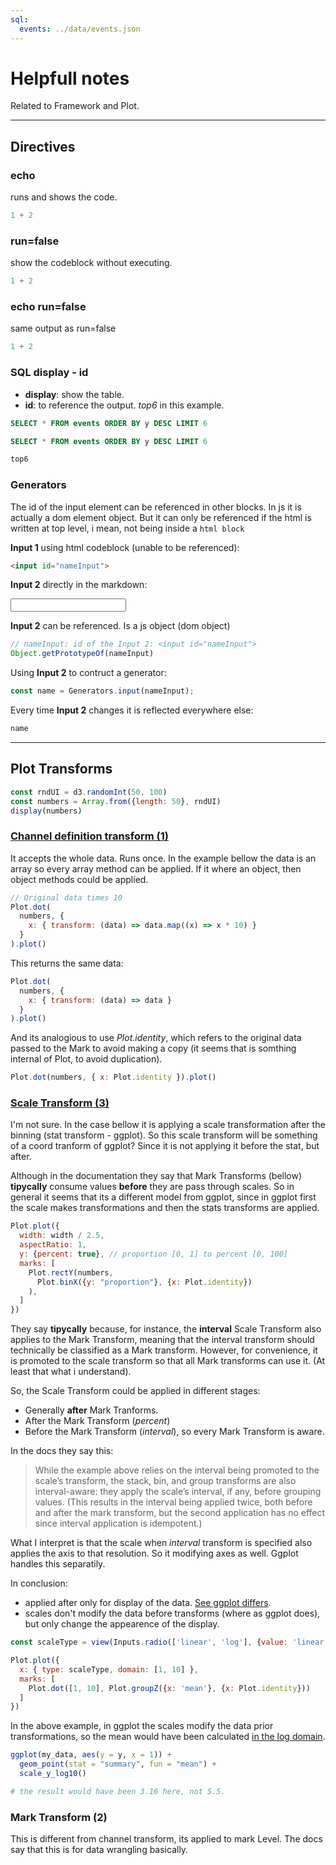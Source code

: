 ```yaml
---
sql:
  events: ../data/events.json
---
```


# Helpfull notes 
Related to Framework and Plot.

---

## Directives

### echo 
runs and shows the code.

```js echo
1 + 2
```

### run=false
show the codeblock without executing.

```js run=false
1 + 2
```

### echo run=false
same output as run=false

```js echo run=false
1 + 2
```

### SQL display - id
- **display**: show the table.
- **id**: to reference the output. *top6* in this example.

```sql echo run=false
SELECT * FROM events ORDER BY y DESC LIMIT 6
```

```sql id=top6 display 
SELECT * FROM events ORDER BY y DESC LIMIT 6
```

```js echo
top6
```

### Generators

The id of the input element can be referenced in other blocks.
In js it is actually a dom element object. But it can only be referenced if the html is written at top level, i mean, not being inside a ```html block```

**Input 1** using html codeblock (unable to be referenced):

```html
<input id="nameInput">
```

**Input 2** directly in the markdown:

<input id="nameInput">

**Input 2** can be referenced. Is a js object (dom object)

```js echo
// nameInput: id of the Input 2: <input id="nameInput">
Object.getPrototypeOf(nameInput)
```

Using **Input 2** to contruct a generator:

```js echo
const name = Generators.input(nameInput);
```

Every time **Input 2** changes it is reflected everywhere else:

```js echo
name
```

---

## Plot Transforms

```js echo
const rndUI = d3.randomInt(50, 100)
const numbers = Array.from({length: 50}, rndUI)
display(numbers)
```

### [Channel definition transform (1)](https://observablehq.com/plot/features/marks#mark-options)
It accepts the whole data. Runs once.
In the example bellow the data is an array so every array method can be applied. If it where an object, then object methods could be applied.

```js echo
// Original data times 10
Plot.dot(
  numbers, { 
    x: { transform: (data) => data.map((x) => x * 10) } 
  }
).plot()
```

This returns the same data:

```js echo
Plot.dot(
  numbers, { 
    x: { transform: (data) => data } 
  }
).plot()
```

And its analogious to use *Plot.identity*, which refers to the original data passed to the Mark to avoid making a copy (it seems that is somthing internal of Plot, to avoid duplication).

```js run=false
Plot.dot(numbers, { x: Plot.identity }).plot()
```

### [Scale Transform (3)](https://observablehq.com/plot/features/scales#scale-transforms)
I'm not sure. In the case bellow it is applying a scale transformation after the binning (stat transform - ggplot). So this scale transform will be something of a coord tranform of ggplot? Since it is not applying it before the stat, but after.

Although in the documentation they say that Mark Transforms (bellow) **tipycally** consume values **before** they are pass through scales. So in general it seems that its a different model from ggplot, since in ggplot first the scale makes transformations and then the stats transforms are applied.

```js echo
Plot.plot({
  width: width / 2.5,
  aspectRatio: 1,
  y: {percent: true}, // proportion [0, 1] to percent [0, 100]
  marks: [
    Plot.rectY(numbers, 
      Plot.binX({y: "proportion"}, {x: Plot.identity})
    ),
  ]
})
```

They say **tipycally** because, for instance, the **interval** Scale Transform also applies to the Mark Transform, meaning that the interval transform should technically be classified as a Mark transform. However, for convenience, it is promoted to the scale transform so that all Mark transforms can use it. (At least that what i understand).

So, the Scale Transform could be applied in different stages:
- Generally **after** Mark Tranforms.
- After the Mark Transform (*percent*)
- Before the Mark Transform (*interval*), so every Mark Transform is aware.

In the docs they say this:

> While the example above relies on the interval being promoted to the scale’s transform, the stack, bin, and group transforms are also interval-aware: they apply the scale’s interval, if any, before grouping values. (This results in the interval being applied twice, both before and after the mark transform, but the second application has no effect since interval application is idempotent.)

What I interpret is that the scale when *interval* transform is specified also applies the axis to that resolution. So it modifying axes as well. Ggplot handles this separatily.

In conclusion: 
- applied after only for display of the data. [See ggplot differs](https://stackoverflow.com/questions/68704617/ggplot2-scale-versus-coord-transform).
- scales don't modify the data before transforms (where as ggplot does), but only change the appearence of the display.

```js
const scaleType = view(Inputs.radio(['linear', 'log'], {value: 'linear', label: "Scale Type"}));
```

```js echo
Plot.plot({
  x: { type: scaleType, domain: [1, 10] },
  marks: [
    Plot.dot([1, 10], Plot.groupZ({x: 'mean'}, {x: Plot.identity}))
  ]
})
```

In the above example, in ggplot the scales modify the data prior transformations, 
so the mean would have been calculated [in the log domain](https://stackoverflow.com/questions/68704617/ggplot2-scale-versus-coord-transform).

```r
ggplot(my_data, aes(y = y, x = 1)) +
  geom_point(stat = "summary", fun = "mean") +
  scale_y_log10()

# the result would have been 3.16 here, not 5.5.
```

### Mark Transform (2)
This is different from channel transform, its applied to mark Level. The docs say that this is for data wrangling basically.

